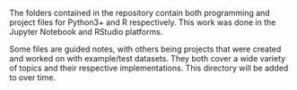 The folders contained in the repository contain both programming and project files for Python3+ and R respectively. This work was done in the Jupyter Notebook and RStudio platforms.

Some files are guided notes, with others being projects that were created and worked on with example/test datasets. They both cover a wide variety of topics and their respective implementations. This directory will be added to over time.
